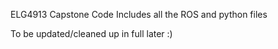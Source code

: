 ELG4913 Capstone Code
Includes all the ROS and python files

To be updated/cleaned up in full later :)
